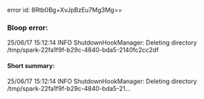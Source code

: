 error id: 8Rtb0Bg+XvJpBzEu7Mg3Mg==
### Bloop error:

25/06/17 15:12:14 INFO ShutdownHookManager: Deleting directory /tmp/spark-22fa1f9f-b29c-4840-bda5-2140fc2cc2df
#### Short summary: 

25/06/17 15:12:14 INFO ShutdownHookManager: Deleting directory /tmp/spark-22fa1f9f-b29c-4840-bda5-21...